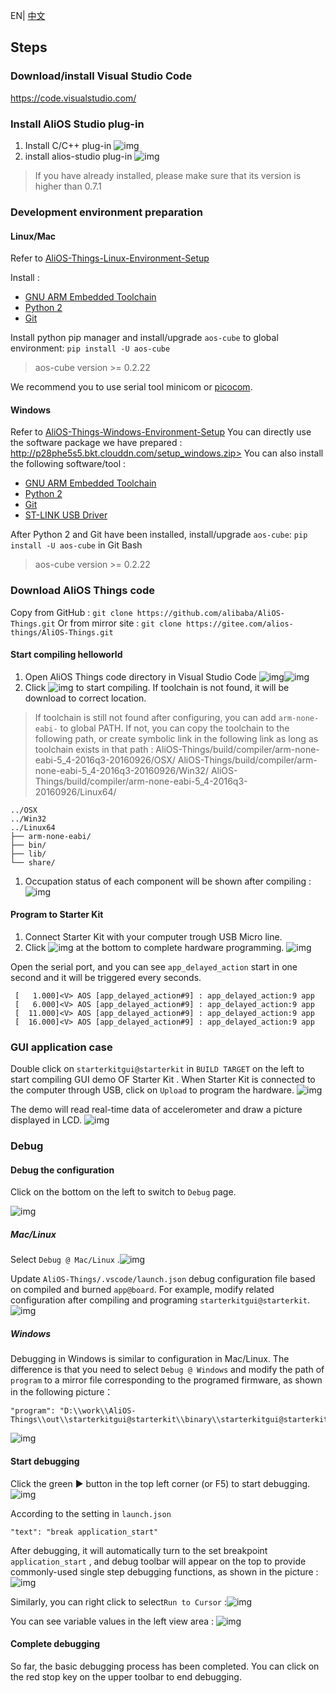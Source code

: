 EN| [中文](Starter-Kit-Tutorial.zh)

## Steps

### Download/install Visual Studio Code

<https://code.visualstudio.com/>

### Install AliOS Studio plug-in

1. Install C/C++ plug-in ![img](https://camo.githubusercontent.com/95b35a6d5c6fabdad7988dc46f1671301af0e1a7/68747470733a2f2f696d672e616c6963646e2e636f6d2f7466732f544231595653346768475942754e6a7930466e585858356c7058612d333237302d323138322e706e67)
2. install alios-studio plug-in ![img](https://camo.githubusercontent.com/f1283d5fce7661126bd4d8ce58e8157b438de9e4/68747470733a2f2f696d672e616c6963646e2e636f6d2f7466732f544231654653346768475942754e6a7930466e585858356c7058612d333237302d323138322e706e67)

> If you have already installed, please make sure that its version is higher than 0.7.1

### Development environment preparation

#### Linux/Mac

Refer to [AliOS-Things-Linux-Environment-Setup](https://github.com/alibaba/AliOS-Things/wiki/AliOS-Things-Linux-Environment-Setup)

Install :

- [GNU ARM Embedded Toolchain](https://launchpad.net/gcc-arm-embedded/+download)
- [Python 2](https://www.python.org/downloads/)
- [Git](https://git-scm.com/downloads)

Install python pip manager and install/upgrade  `aos-cube`  to global environment: `pip install -U aos-cube`

> aos-cube version >= 0.2.22

We recommend you to use serial tool minicom or [picocom](https://github.com/npat-efault/picocom).

#### Windows

Refer to [AliOS-Things-Windows-Environment-Setup](https://github.com/alibaba/AliOS-Things/wiki/AliOS-Things-Windows-Environment-Setup)
You can directly use the software package we have prepared : http://p28phe5s5.bkt.clouddn.com/setup_windows.zip>
You can also install the following software/tool : 

- [GNU ARM Embedded Toolchain](https://launchpad.net/gcc-arm-embedded/+download)
- [Python 2](https://www.python.org/downloads/)
- [Git](https://git-scm.com/downloads)
- [ST-LINK USB Driver](http://www.st.com/en/development-tools/stsw-link009.html)

After Python 2 and Git have been installed, install/upgrade `aos-cube`: `pip install -U aos-cube` in Git Bash 

> aos-cube version >= 0.2.22

### Download AliOS Things code

Copy from GitHub : `git clone https://github.com/alibaba/AliOS-Things.git`
Or from mirror site : `git clone https://gitee.com/alios-things/AliOS-Things.git`

#### Start compiling helloworld

1. Open AliOS Things code directory in Visual Studio Code ![img](https://camo.githubusercontent.com/29cb5eca1bcd2b7adc55d9808c764eedc56382b6/68747470733a2f2f696d672e616c6963646e2e636f6d2f7466732f544231524a794d6766315442754e6a7930466a5858616a795858612d333237302d323138322e706e67)![img](https://camo.githubusercontent.com/4dfa268081e5d1968607c25a02be794b5c0c7fa1/68747470733a2f2f696d672e616c6963646e2e636f6d2f7466732f544231763675506765755342754e6a79315863585863596a4658612d333237302d323138322e706e67)
2. Click  ![img](https://camo.githubusercontent.com/80128a0a0d83ad687a460df49f3cff30f4d4375f/68747470733a2f2f696d672e616c6963646e2e636f6d2f7466732f5442314843394b676b795742754e6a7930467058586173735858612d37322d32322e706e67) to start compiling. If toolchain is not found, it will be download to correct location.

> If toolchain is still not found after configuring, you can add `arm-none-eabi-` to global PATH.
> If not, you can copy the toolchain to the following path, or create symbolic link in the following link as long as toolchain exists in that path :
> AliOS-Things/build/compiler/arm-none-eabi-5_4-2016q3-20160926/OSX/
> AliOS-Things/build/compiler/arm-none-eabi-5_4-2016q3-20160926/Win32/
> AliOS-Things/build/compiler/arm-none-eabi-5_4-2016q3-20160926/Linux64/

```
../OSX
../Win32
../Linux64
├── arm-none-eabi/
├── bin/
├── lib/
└── share/

```

1. Occupation status of each component will be shown after compiling :![img](https://camo.githubusercontent.com/f387e327641f60edded345af88eda3596b232d60/68747470733a2f2f696d672e616c6963646e2e636f6d2f7466732f544231712e7755676e745942654e6a7931586458585858795658612d333237302d323138322e706e67)

#### Program to Starter Kit

1. Connect Starter Kit with your computer trough USB Micro line.
2. Click ![img](https://camo.githubusercontent.com/0035d5a101f84e8422c9b801891bf0ce01162efe/68747470733a2f2f696d672e616c6963646e2e636f6d2f7466732f544231547969706762475942754e6a7930466f58586369424658612d37352d32322e706e67) at the bottom to complete hardware programming. ![img](https://camo.githubusercontent.com/38e1cfa5270e84782d240fa8ce6a03c045df6caa/68747470733a2f2f696d672e616c6963646e2e636f6d2f7466732f5442316a57326e6765755342754e6a5373706c58586265387058612d333237302d323138322e706e67)

Open the serial port, and you can see `app_delayed_action` start in one second and it will be triggered every  seconds.

```
 [   1.000]<V> AOS [app_delayed_action#9] : app_delayed_action:9 app
 [   6.000]<V> AOS [app_delayed_action#9] : app_delayed_action:9 app
 [  11.000]<V> AOS [app_delayed_action#9] : app_delayed_action:9 app
 [  16.000]<V> AOS [app_delayed_action#9] : app_delayed_action:9 app

```

### GUI application case

Double click on  `starterkitgui@starterkit` in `BUILD TARGET`  on the left to start compiling GUI demo OF Starter Kit . When Starter Kit is connected to the computer through USB, click on `Upload`  to program the hardware.  ![img](https://camo.githubusercontent.com/57a833db3c217e0c679e803b64b7799a73978a87/68747470733a2f2f696d672e616c6963646e2e636f6d2f7466732f54423152576f396762535942754e6a537370695858584e7a7058612d333237302d323138322e706e67)

The demo will read real-time data of accelerometer and draw a picture displayed in LCD. ![img](https://camo.githubusercontent.com/c31117a6c143c46de428d0b5000350bf85eafebb/68747470733a2f2f696d672e616c6963646e2e636f6d2f7466732f5442316675694567776d5442754e6a793158625858614d725658612d313037322d313435382e706e67)

### Debug

#### Debug the configuration 

Click on the bottom on the left to switch to `Debug` page.

![img](https://camo.githubusercontent.com/2c578d033bb87064b16c7a8acf0dd88920e7f5eb/68747470733a2f2f696d672e616c6963646e2e636f6d2f7466732f54423170506c706775755342754e6a79315863585863596a4658612d333834302d323430302e706e67)

##### Mac/Linux

Select  `Debug @ Mac/Linux` .![img](https://camo.githubusercontent.com/f198da04cf30c2850820e80ff95f3ec85f3539f8/68747470733a2f2f696d672e616c6963646e2e636f6d2f7466732f5442315a7a68706775755342754e6a79315863585863596a4658612d333834302d323430302e706e67)

Update `AliOS-Things/.vscode/launch.json`  debug configuration file based on compiled and burned `app@board`. For example,  modify related configuration after compiling and programing   `starterkitgui@starterkit`.![img](https://camo.githubusercontent.com/8a645c81f8390605ae492cd80f195b9494b1c635/68747470733a2f2f696d672e616c6963646e2e636f6d2f7466732f544231745270746778535942754e6a5373706a58585837335658612d333834302d323430302e706e67)

##### Windows

Debugging in Windows is similar to configuration in Mac/Linux. The difference is that you need to select  `Debug @ Windows` and modify the path of `program` to a mirror file corresponding to the programed firmware, as shown in the following picture：

```
"program": "D:\\work\\AliOS-Things\\out\\starterkitgui@starterkit\\binary\\starterkitgui@starterkit.elf"

```

![img](https://camo.githubusercontent.com/7201925fbe5072d83657412e07d72a1be6baca80/68747470733a2f2f696d672e616c6963646e2e636f6d2f7466732f544231313479466743745942654e6a5373706b58586255385658612d333834302d323430302e706e67)

#### Start debugging 

Click the green ▶️ button in the top left corner (or F5) to start debugging.![img](https://camo.githubusercontent.com/ba60bcabcd14a90b7c4090b3f492627d98a05239/68747470733a2f2f696d672e616c6963646e2e636f6d2f7466732f54423137484e706741795742754e6a7930467058586173735858612d333834302d323430302e706e67)

According to the setting in  `launch.json` 

```
"text": "break application_start"

```

After debugging, it will automatically turn to the set breakpoint `application_start` , and debug toolbar will appear on the top to provide commonly-used single step debugging functions, as shown in the picture : ![img](https://camo.githubusercontent.com/b6a46ba20f4f7dc5c899a772ca2d69c05a5820a3/68747470733a2f2f696d672e616c6963646e2e636f6d2f7466732f5442317453386a6770755742754e6a5373706e585858314e5658612d333834302d323430302e706e67)

Similarly, you can right click to select`Run to Cursor` :![img](https://camo.githubusercontent.com/67e25eafbdc9667d1427c3764dc3a4cafee4a4b9/68747470733a2f2f696d672e616c6963646e2e636f6d2f7466732f54423157445a366762475942754e6a7930466f58586369424658612d333834302d323430302e706e67)

You can see variable values in the left view area : ![img](https://camo.githubusercontent.com/7b1016deec8561809ce5db23817537e8db748caa/68747470733a2f2f696d672e616c6963646e2e636f6d2f7466732f5442314a545a366762475942754e6a7930466f58586369424658612d333834302d323430302e706e67)

#### Complete debugging

So far, the basic debugging process has been completed. You can click on the red stop key on the upper toolbar to end debugging. 
